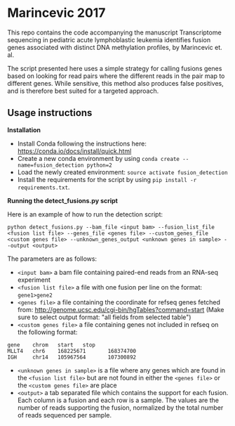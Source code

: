 Marincevic 2017
===============

This repo contains the code accompanying the manuscript Transcriptome sequencing in pediatric acute lymphoblastic leukemia identifies fusion genes associated with distinct DNA methylation profiles, by Marincevic et. al.

The script presented here uses a simple strategy for calling fusions genes based on looking for read pairs where the different reads in the pair map to different genes. While sensitive, this method also produces false positives, and is therefore best suited for a targeted approach.

Usage instructions
------------------

**Installation**

 - Install Conda following the instructions here: https://conda.io/docs/install/quick.html
 - Create a new conda environment by using `conda create --name=fusion_detection python=2`
 - Load the newly created environment: `source activate fusion_detection`
 - Install the requirements for the script by using `pip install -r requirements.txt`.

**Running the detect_fusions.py script**

Here is an example of how to run the detection script:

`python detect_fusions.py --bam_file <input bam> --fusion_list_file <fusion list file> --genes_file <genes file> --custom_genes_file <custom genes file> --unknown_genes_output <unknown genes in sample> --output <output>`


The parameters are as follows:
 
 - `<input bam>` a bam file containing paired-end reads from an RNA-seq experiment
 - `<fusion list file>` a file with one fusion per line on the format: `gene1>gene2`
 - `<genes file>` a file containing the coordinate for refseq genes fetched from: http://genome.ucsc.edu/cgi-bin/hgTables?command=start (Make sure to select output format: "all fields from selected table")
 - `<custom genes file>` a file containing genes not included in refseq on the following format:

```
gene    chrom   start   stop
MLLT4   chr6    168225671       168374700
IGH     chr14   105967564       107300892
```
 - `<unknown genes in sample>` is a file where any genes which are found in the `<fusion list file>` but are not found in either the `<genes file>` or the `<custom genes file>` are place
 - `<output>` a tab separated file which contains the support for each fusion. Each column is a fusion and each row is a sample. The values are the number of reads supporting the fusion, normalized by the total number of reads sequenced per sample.


